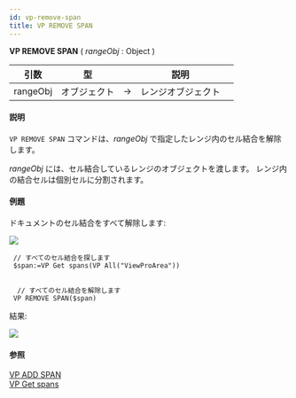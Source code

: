 ```yaml
---
id: vp-remove-span
title: VP REMOVE SPAN
---
```


<!-- REF #_method_.VP REMOVE SPAN.Syntax -->

**VP REMOVE SPAN** ( _rangeObj_ : Object ) <!-- END REF -->

<!-- REF #_method_.VP REMOVE SPAN.Params -->

| 引数       | 型      |    | 説明        |                  |
| -------- | ------ | -- | --------- | ---------------- |
| rangeObj | オブジェクト | -> | レンジオブジェクト | <!-- END REF --> |

#### 説明

`VP REMOVE SPAN` コマンドは、<!-- REF #_method_.VP REMOVE SPAN.Summary -->_rangeObj_ で指定したレンジ内のセル結合を解除します<!-- END REF -->。

_rangeObj_ には、セル結合しているレンジのオブジェクトを渡します。 レンジ内の結合セルは個別セルに分割されます。

#### 例題

ドキュメントのセル結合をすべて解除します:

![](../../assets/en/ViewPro/cmd_vpRemoveSpan1.PNG)

```4d
 // すべてのセル結合を探します
 $span:=VP Get spans(VP All("ViewProArea"))


  // すべてのセル結合を解除します
 VP REMOVE SPAN($span)
```

結果:

![](../../assets/en/ViewPro/cmd_vpRemoveSpan2.PNG)

#### 参照

[VP ADD SPAN](vp-add-span.md)<br/>
[VP Get spans](vp-get-spans.md)
